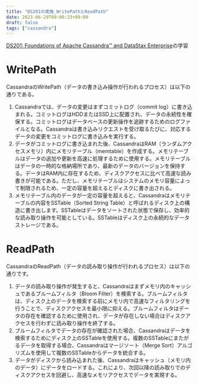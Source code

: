 ```yaml
---
title: "DS201の実施_WritePathとReadPath"
date: 2023-06-29T09:00:23+09:00
draft: false
tags: ["cassandra"] 
---
```

<!--more-->
[DS201: Foundations of Apache Cassandra™ and DataStax Enterprise](https://www.datastax.com/jp/resources/datasheet/ds201-datastax-enterprise-foundations-apache-cassandratm)の学習

# WritePath
CassandraのWritePath（データの書き込み操作が行われるプロセス）は以下の通りである。

1. Cassandraでは、データの変更はまずコミットログ（commit log）に書き込まれる。コミットログはHDDまたはSSD上に配置され、データの永続性を確保する。コミットログはデータベースの更新操作を追跡するためのログファイルとなる。Cassandraは書き込みリクエストを受け取るたびに、対応するデータの変更をコミットログに書き込みを実行する。
2. データがコミットログに書き込まれた後、CassandraはRAM（ランダムアクセスメモリ）内にメモリテーブル（memtable）を作成する。メモリテーブルはデータの追加や更新を高速に処理するために使用する。メモリテーブルはデータの一時的な格納場所であり、最新のデータのバージョンを保持する。データはRAM内に存在するため、ディスクアクセスに比べて高速な読み書きが可能である。ただし、メモリテーブルはシステムのメモリ容量によって制限されるため、一定の容量を超えるとディスクに書き出される。
3. メモリテーブル内のデータが一定の容量を超えると、Cassandraはメモリテーブルの内容をSSTable（Sorted String Table）と呼ばれるディスク上の構造に書き出します。SSTableはデータをソートされた状態で保存し、効率的な読み取り操作を可能としている。SSTableはディスク上の永続的なデータストレージである。

# ReadPath
CassandraのReadPath（データの読み取り操作が行われるプロセス）は以下の通りです。

1. データの読み取り操作が発生すると、Cassandraはまずメモリ内のキャッシュであるブルームフィルタ（Bloom Filter）を検索する。ブルームフィルタは、ディスク上のデータを検索する前にメモリ内で高速なフィルタリングを行うことで、ディスクアクセスを最小限に抑える。ブルームフィルタはデータの存在を確認するために使用され、データが存在しない場合はディスクアクセスを行わずに読み取り操作を終了する。
2. ブルームフィルタでデータの存在が確認された場合、Cassandraはデータを検索するためにディスク上のSSTableを使用する。複数のSSTableにまたがるデータを取得する場合、Cassandraはマージソート（Merge Sort）アルゴリズムを使用して複数のSSTableからデータを統合する。
3. データがディスクから読み込まれた後、Cassandraはキャッシュ（メモリ内のデータ）にデータをロードする。これにより、次回以降の読み取りでのディスクアクセスを回避し、高速なメモリアクセスでデータを実現する。
